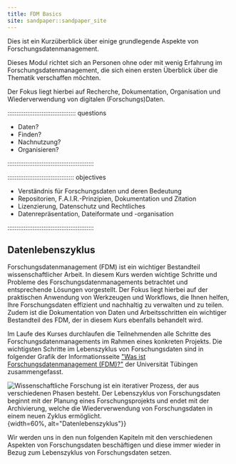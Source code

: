 ```yaml
---
title: FDM Basics
site: sandpaper::sandpaper_site
---
```


Dies ist ein Kurzüberblick über einige grundlegende Aspekte von Forschungsdatenmanagement.

Dieses Modul richtet sich an Personen ohne oder mit wenig Erfahrung im Forschungsdatenmanagement, die sich einen ersten Überblick über die Thematik verschaffen möchten.

Der Fokus liegt hierbei auf Recherche, Dokumentation, Organisation und Wiederverwendung von digitalen (Forschungs)Daten.

:::::::::::::::::::::::::::::::::::::: questions 

- Daten?
- Finden?
- Nachnutzung?
- Organisieren?


::::::::::::::::::::::::::::::::::::::::::::::::

::::::::::::::::::::::::::::::::::::: objectives

- Verständnis für Forschungsdaten und deren Bedeutung
- Repositorien, F.A.I.R.-Prinzipien, Dokumentation und Zitation
- Lizenzierung, Datenschutz und Rechtliches
- Datenrepräsentation, Dateiformate und -organisation


::::::::::::::::::::::::::::::::::::::::::::::::


## Datenlebenszyklus

Forschungsdatenmanagement (FDM) ist ein wichtiger Bestandteil wissenschaftlicher Arbeit. 
In diesem Kurs werden wichtige Schritte und Probleme des Forschungsdatenmanagements betrachtet und entsprechende Lösungen vorgestellt.
Der Fokus liegt hierbei auf der praktischen Anwendung von Werkzeugen und Workflows, die Ihnen helfen, Ihre Forschungsdaten effizient und nachhaltig zu verwalten und zu teilen.
Zudem ist die Dokumentation von Daten und Arbeitsschritten ein wichtiger Bestandteil des FDM, der in diesem Kurs ebenfalls behandelt wird.

Im Laufe des Kurses durchlaufen die Teilnehmenden alle Schritte des Forschungsdatenmanagements im Rahmen eines konkreten Projekts.
Die wichtigsten Schritte im Lebenszyklus von Forschungsdaten sind in folgender Grafik der Informationsseite ["Was ist Forschungsdatenmanagement (FDM)?"](https://uni-tuebingen.de/de/240762) der Universität Tübingen zusammengefasst.

![Wissenschaftliche Forschung ist ein iterativer Prozess, der aus verschiedenen Phasen besteht.
Der Lebenszyklus von Forschungsdaten beginnt mit der Planung eines Forschungsprojekts und endet mit der Archivierung, welche die Wiederverwendung von Forschungsdaten in einem neuen Zyklus ermöglicht.](https://uni-tuebingen.de/fileadmin/_processed_/6/b/csm_FDM_Lebenszyklus_d1353825c4.png){width=60%, alt="Datenlebenszyklus"}}

Wir werden uns in den nun folgenden Kapiteln mit den verschiedenen Aspekten von Forschungsdaten beschäftigen und diese immer wieder in Bezug zum Lebenszyklus von Forschungsdaten setzen.




